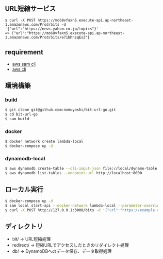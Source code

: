 ## URL短縮サービス

```
$ curl -X POST https://mo68vfaxn5.execute-api.ap-northeast-1.amazonaws.com/Prod/bits -d '{"url":"https://news.yahoo.co.jp/topics"}'
=> {"url":"https://mo68vfaxn5.execute-api.ap-northeast-1.amazonaws.com/Prod/bits/e7ibhnzqExZ"}
```

## requirement

- [aws sam cli](https://docs.aws.amazon.com/ja_jp/serverless-application-model/latest/developerguide/serverless-sam-cli-install.html)
- [aws cli](https://docs.aws.amazon.com/ja_jp/streams/latest/dev/kinesis-tutorial-cli-installation.html)

## 環境構築

### build
```bash
$ git clone git@github.com:nomuyoshi/bit-url-go.git
$ cd bit-url-go
$ sam build
```

### docker
```bash
$ docker network create lambda-local
$ docker-compose up -d
```

### dynamodb-local

```bash
$ aws dynamodb create-table --cli-input-json file://local/dynamo-table.json --endpoint-url http://localhost:8000
$ aws dynamodb list-tables --endpoint-url http://localhost:8000
```

## ローカル実行

```bash
$ docker-compose up -d
$ sam local start-api --docker-network lambda-local --parameter-overrides='Salt="bit-url-local" BaseUrl="http://localhost:3000/"'
$ curl -X POST http://127.0.0.1:3000/bits -d '{"url":"https://example.com"}'
```

## ディレクトリ

- bit/ -> URL短縮処理
- redirect/ -> 短縮URLでアクセスしたときのリダイレクト処理
- db/ -> DynamoDBへのデータ保存、データ取得処理
